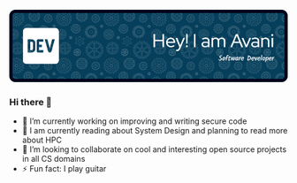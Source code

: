 ![Header](./header-image.png)
### Hi there 👋
- 🔭 I’m currently working on improving and writing secure code
- 🌱 I am currently reading about System Design and planning to read more about HPC
- 👯 I’m looking to collaborate on cool and interesting open source projects in all CS domains
- ⚡ Fun fact: I play guitar

<!--
**avaniausekar/avaniausekar** is a ✨ _special_ ✨ repository because its `README.md` (this file) appears on your GitHub profile.

Here are some ideas to get you started:

- 🔭 I’m currently working on ...
- 🌱 I’m currently learning ...
- 👯 I’m looking to collaborate on ...
- 🤔 I’m looking for help with ...
- 💬 Ask me about ...
- 📫 How to reach me: ...
- 😄 Pronouns: ...
- ⚡ Fun fact: ...
-->
